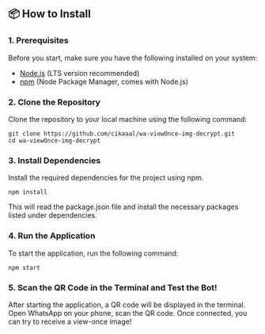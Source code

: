 ## 📦 **How to Install**

### 1. **Prerequisites**
Before you start, make sure you have the following installed on your system:

- [Node.js](https://nodejs.org/) (LTS version recommended)
- [npm](https://www.npmjs.com/) (Node Package Manager, comes with Node.js)

### 2. **Clone the Repository**
Clone the repository to your local machine using the following command:

```
git clone https://github.com/cikaaal/wa-viewOnce-img-decrypt.git
cd wa-viewOnce-img-decrypt
```

### 3. **Install Dependencies**

Install the required dependencies for the project using npm.

```
npm install
```
This will read the package.json file and install the necessary packages listed under dependencies.

### 4. **Run the Application**

To start the application, run the following command:
```
npm start
```
### 5. **Scan the QR Code in the Terminal and Test the Bot!**
After starting the application, a QR code will be displayed in the terminal. Open WhatsApp on your phone, scan the QR code. Once connected, you can try to receive a view-once image!
